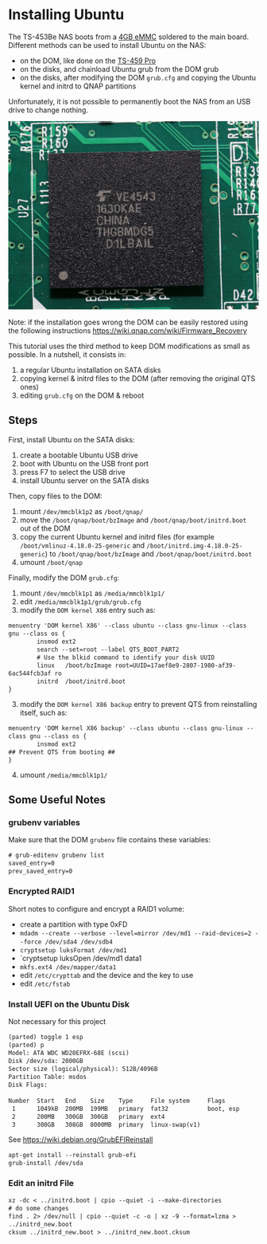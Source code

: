 # Installing Ubuntu

The TS-453Be NAS boots from a [4GB eMMC](https://www.techpowerup.com/review/qnap-ts453b/4.html) soldered to the main board. Different methods can be used to install Ubuntu on the NAS:
- on the DOM, like done on the [TS-459 Pro](https://jorgbosman.nl/QNAP_TS-459_Pro_with_Ubuntu)
- on the disks, and chainload Ubuntu grub from the DOM grub
- on the disks, after modifying the DOM `grub.cfg` and copying the Ubuntu kernel and initrd to QNAP partitions

Unfortunately, it is not possible to permanently boot the NAS from an USB drive to change nothing.

![QNAP DOM](images/in_thgbmdg5_ve4543.jpg)

Note: if the installation goes wrong the DOM can be easily restored using the following instructions https://wiki.qnap.com/wiki/Firmware_Recovery

This tutorial uses the third method to keep DOM modifications as small as possible. In a nutshell, it consists in:
1. a regular Ubuntu installation on SATA disks
2. copying kernel & initrd files to the DOM (after removing the original QTS ones)
3. editing `grub.cfg` on the DOM & reboot


## Steps

First, install Ubuntu on the SATA disks:
1. create a bootable Ubuntu USB drive
2. boot with Ubuntu on the USB front port
3. press F7 to select the USB drive
4. install Ubuntu server on the SATA disks

Then, copy files to the DOM:
1. mount `/dev/mmcblk1p2` as `/boot/qnap/`
2. move the `/boot/qnap/boot/bzImage` and `/boot/qnap/boot/initrd.boot` out of the DOM
3. copy the current Ubuntu kernel and initrd files (for example `/boot/vmlinuz-4.18.0-25-generic` and `/boot/initrd.img-4.18.0-25-generic`) to `/boot/qnap/boot/bzImage` and `/boot/qnap/boot/initrd.boot`
4. umount `/boot/qnap`

Finally, modify the DOM `grub.cfg`:
1. mount `/dev/mmcblk1p1` as `/media/mmcblk1p1/`
2. edit `/media/mmcblk1p1/grub/grub.cfg`
3. modify the `DOM kernel X86` entry such as:
```
menuentry 'DOM kernel X86' --class ubuntu --class gnu-linux --class gnu --class os {
        insmod ext2
        search --set=root --label QTS_BOOT_PART2
        # Use the blkid command to identify your disk UUID
        linux   /boot/bzImage root=UUID=17aef8e9-2807-1980-af39-6ac544fcb3af ro
        initrd  /boot/initrd.boot
}
```
3. modify the `DOM kernel X86 backup` entry to prevent QTS from reinstalling itself, such as:
```
menuentry 'DOM kernel X86 backup' --class ubuntu --class gnu-linux --class gnu --class os {
        insmod ext2
## Prevent QTS from booting ##
}
```
4. umount `/media/mmcblk1p1/`


## Some Useful Notes

### grubenv variables

Make sure that the DOM `grubenv` file contains these variables:
```
# grub-editenv grubenv list
saved_entry=0
prev_saved_entry=0
```

### Encrypted RAID1

Short notes to configure and encrypt a RAID1 volume:
- create a partition with type 0xFD
- `mdadm --create --verbose --level=mirror /dev/md1 --raid-devices=2 --force /dev/sda4 /dev/sdb4`
- `cryptsetup luksFormat /dev/md1`
- `cryptsetup luksOpen /dev/md1 data1 
- `mkfs.ext4 /dev/mapper/data1` 
- edit `/etc/crypttab` and the device and the key to use
- edit `/etc/fstab`

### Install UEFI on the Ubuntu Disk

Not necessary for this project

```
(parted) toggle 1 esp
(parted) p                                                                
Model: ATA WDC WD20EFRX-68E (scsi)
Disk /dev/sda: 2000GB
Sector size (logical/physical): 512B/4096B
Partition Table: msdos
Disk Flags: 

Number  Start   End    Size    Type     File system     Flags
 1      1049kB  200MB  199MB   primary  fat32           boot, esp
 2      200MB   300GB  300GB   primary  ext4
 3      300GB   308GB  8000MB  primary  linux-swap(v1)
```

See https://wiki.debian.org/GrubEFIReinstall
```
apt-get install --reinstall grub-efi
grub-install /dev/sda
```

### Edit an initrd File

```
xz -dc < ../initrd.boot | cpio --quiet -i --make-directories
# do some changes
find . 2> /dev/null | cpio --quiet -c -o | xz -9 --format=lzma > ../initrd_new.boot
cksum ../initrd_new.boot > ../initrd_new.boot.cksum
```
